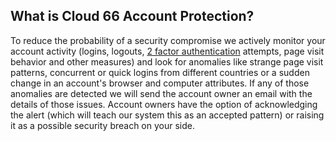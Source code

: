 <!-- usedin: [ _general/account/account-protection.md] -->

## What is Cloud 66 Account Protection?
To reduce the probability of a security compromise we actively monitor your account activity (logins, logouts, [2 factor authentication](/account-management/two-step-verification) attempts, page visit behavior and other measures) and look for anomalies like strange page visit patterns, concurrent or quick logins from different countries or a sudden change in an account's browser and computer attributes. If any of those anomalies are detected we will send the account owner an email with the details of those issues. Account owners have the option of acknowledging the alert (which will teach our system this as an accepted pattern) or raising it as a possible security breach on your side.

